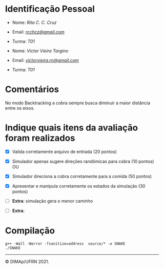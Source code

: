 ﻿# Identificação Pessoal

- Nome: *Rita C. C. Cruz*
- Email: *rcchcz@gmail.com*
- Turma: *T01*

- Nome: *Victor Vieira Targino*
- Email: *victorvieira.rn@gmail.com*
- Turma: *T01*

# Comentários

No modo Backtracking a cobra sempre busca diminuir a maior distância entre os eixos.

# Indique quais itens da avaliação foram realizados

- [X] Valida corretamente arquivo de entrada (20 pontos)

- [X] Simulador apenas sugere direções randômicas para cobra (10 pontos)
OU
- [x] Simulador direciona a cobra corretamente para a comida (50 pontos)

- [x] Apresentar e manipula corretamente os estados da simulação (30 pontos)

- [ ] **Extra**: simulação gera o menor caminho
- [ ] **Extra**: 

# Compilação 

```
g++ -Wall -Werror -fsanitize=address  source/* -o SNAKE
./SNAKE
```
--------
&copy; DIMAp/UFRN 2021.
